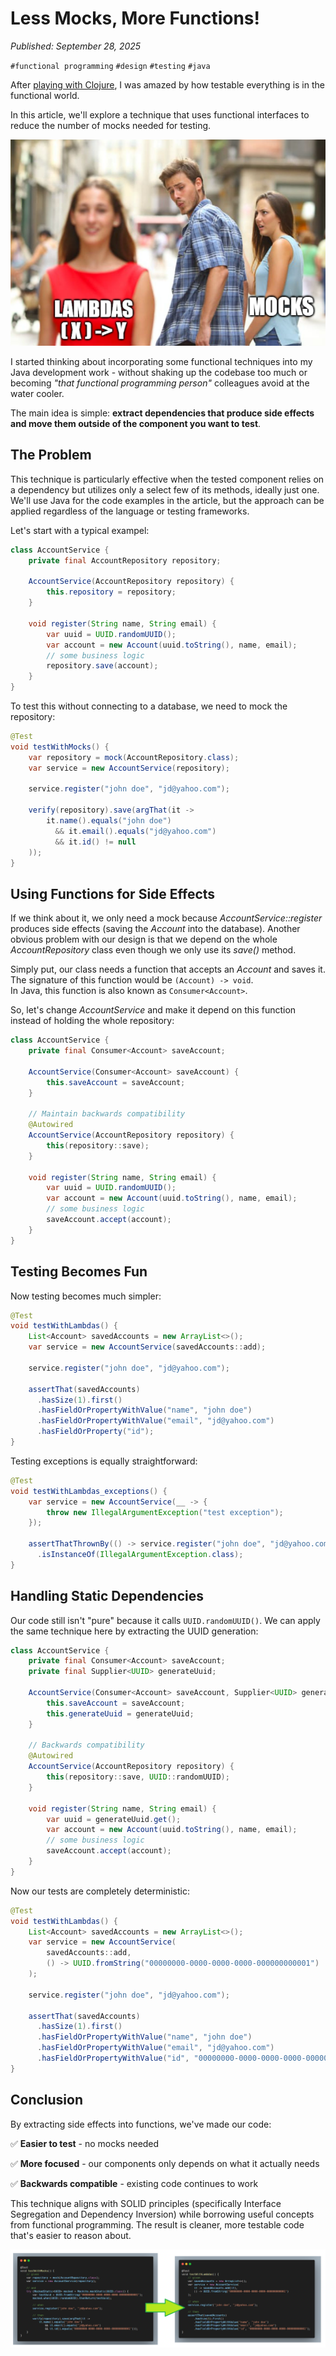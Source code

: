 # Less Mocks, More Functions!

*Published: September 28, 2025*

`#functional programming` `#design` `#testing` `#java`

After [playing with Clojure](/blog/clojure-threading/), I was amazed by 
how testable everything is in the functional world.

In this article, we'll explore a technique that uses functional interfaces 
to reduce the number of mocks needed for testing.

![img](../img/less_mocks_meme.png)

I started thinking about incorporating some functional techniques into 
my Java development work - without shaking up the codebase too much 
or becoming _"that functional programming person"_ colleagues avoid at the water cooler.

The main idea is simple: **extract dependencies that produce side effects and move them 
outside of the component you want to test**.

## The Problem

This technique is particularly effective when the tested component relies on 
a dependency but utilizes only a select few of its methods, ideally just one.
We'll use Java for the code examples in the article, but the approach 
can be applied regardless of the language or testing frameworks. 

Let's start with a typical exampel:

```java
class AccountService {
    private final AccountRepository repository;

    AccountService(AccountRepository repository) {
        this.repository = repository;
    }

    void register(String name, String email) {
        var uuid = UUID.randomUUID();
        var account = new Account(uuid.toString(), name, email);
        // some business logic
        repository.save(account);
    }
}
```

To test this without connecting to a database, we need to mock the repository:

```java
@Test
void testWithMocks() {
    var repository = mock(AccountRepository.class);
    var service = new AccountService(repository);

    service.register("john doe", "jd@yahoo.com");

    verify(repository).save(argThat(it ->
        it.name().equals("john doe")
          && it.email().equals("jd@yahoo.com")
          && it.id() != null
    ));
}
```

[//]: # (todo: remove me before merging!)

## Using Functions for Side Effects

If we think about it, we only need a mock because _AccountService::register_ 
produces side effects (saving the _Account_ into the database). Another obvious problem with our design is that we depend on the whole _AccountRepository_
class even though we only use its _save()_ method.

Simply put, our class needs a function that accepts an _Account_ and saves it. 
The signature of this function would be `(Account) -> void`.  
In Java, this function is also known as `Consumer<Account>`.

So, let's change _AccountService_ and make it depend on this function instead of holding the whole repository:

```java
class AccountService {
    private final Consumer<Account> saveAccount;

    AccountService(Consumer<Account> saveAccount) {
        this.saveAccount = saveAccount;
    }

    // Maintain backwards compatibility
    @Autowired
    AccountService(AccountRepository repository) {
        this(repository::save);
    }

    void register(String name, String email) {
        var uuid = UUID.randomUUID();
        var account = new Account(uuid.toString(), name, email);
        // some business logic
        saveAccount.accept(account);
    }
}
```

## Testing Becomes Fun

Now testing becomes much simpler:

```java
@Test
void testWithLambdas() {
    List<Account> savedAccounts = new ArrayList<>();
    var service = new AccountService(savedAccounts::add);

    service.register("john doe", "jd@yahoo.com");

    assertThat(savedAccounts)
      .hasSize(1).first()
      .hasFieldOrPropertyWithValue("name", "john doe")
      .hasFieldOrPropertyWithValue("email", "jd@yahoo.com")
      .hasFieldOrProperty("id");
}
```

Testing exceptions is equally straightforward:

```java
@Test
void testWithLambdas_exceptions() {
    var service = new AccountService(__ -> {
        throw new IllegalArgumentException("test exception");
    });

    assertThatThrownBy(() -> service.register("john doe", "jd@yahoo.com"))
      .isInstanceOf(IllegalArgumentException.class);
}
```

## Handling Static Dependencies

Our code still isn't "pure" because it calls `UUID.randomUUID()`. 
We can apply the same technique here by extracting the UUID generation:

```java
class AccountService {
    private final Consumer<Account> saveAccount;
    private final Supplier<UUID> generateUuid;

    AccountService(Consumer<Account> saveAccount, Supplier<UUID> generateUuid) {
        this.saveAccount = saveAccount;
        this.generateUuid = generateUuid;
    }

    // Backwards compatibility
    @Autowired
    AccountService(AccountRepository repository) {
        this(repository::save, UUID::randomUUID);
    }

    void register(String name, String email) {
        var uuid = generateUuid.get();
        var account = new Account(uuid.toString(), name, email);
        // some business logic
        saveAccount.accept(account);
    }
}
```

Now our tests are completely deterministic:

```java
@Test
void testWithLambdas() {
    List<Account> savedAccounts = new ArrayList<>();
    var service = new AccountService(
        savedAccounts::add,
        () -> UUID.fromString("00000000-0000-0000-0000-000000000001")
    );

    service.register("john doe", "jd@yahoo.com");

    assertThat(savedAccounts)
      .hasSize(1).first()
      .hasFieldOrPropertyWithValue("name", "john doe")
      .hasFieldOrPropertyWithValue("email", "jd@yahoo.com")
      .hasFieldOrPropertyWithValue("id", "00000000-0000-0000-0000-000000000001");
}
```

## Conclusion

By extracting side effects into functions, we've made our code:

✅ **Easier to test** - no mocks needed

✅ **More focused** - our components only depends on what it actually needs

✅ **Backwards compatible** - existing code continues to work

This technique aligns with SOLID principles (specifically Interface Segregation and Dependency Inversion)
while borrowing useful concepts from functional programming. 
The result is cleaner, more testable code that's easier to reason about.

![img2](../img/less_mocks_comparison.png)
